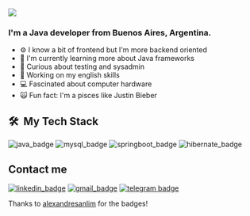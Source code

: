 <h1 align="left">
  <img align="center" src="https://readme-typing-svg.herokuapp.com?color=000000&size=30&left=true&left=true&lines=¡Hello+I'm+Lucas!+"/>
</h1>

###  I'm a Java developer from Buenos Aires, Argentina.

- ⚙️ I know a bit of frontend but I'm more backend oriented
- 🚀 I'm currently learning more about Java frameworks
- 👀 Curious about testing and sysadmin
- 🚧 Working on my english skills
- 💻 Fascinated about computer hardware
- 🙀 Fun fact: I'm a pisces like Justin Bieber
<!-- 🎮 Fun facts: Kind of gamer, love World of Warcraft and cats :cat:-->

<h2> 🛠 &nbsp;My Tech Stack</h2>

![java_badge] ![mysql_badge] ![springboot_badge] ![hibernate_badge]

## Contact me

[![linkedin_badge]][linkedin] [![gmail_badge]][gmail] [![telegram badge]][telegram]

<!-- profile links -->
[linkedin]: https://linkedin.com/in/Lucases27 "Linkedin Profile"
[telegram]: https://t.me/Lucases27 "Telegram"
[gmail]: mailto:LucasEmiliano21@hotmail.com "Hotmail"

<!-- badges -->
[springboot_badge]: https://img.shields.io/badge/Spring_Boot-F2F4F9?style=for-the-badge&logo=spring-boot "Spring Boot"
[hibernate_badge]: https://img.shields.io/badge/Hibernate-59666C?style=for-the-badge&logo=Hibernate&logoColor=white "Hibernate"
[mysql_badge]: https://img.shields.io/badge/MySQL-005C84?style=for-the-badge&logo=mysql&logoColor=white "MySQL"
[gmail_badge]: https://img.shields.io/badge/-Hotmail-blue?style=flat-square&logo=Gmail&logoColor=white
[linkedin_badge]: https://img.shields.io/badge/-Linkedin-blue?style=flat-square&logo=linkedin&logoColor=white
[telegram badge]: https://img.shields.io/badge/Telegram-2CA5E0?style=flat&logo=telegram&logoColor=white
[java_badge]: https://img.shields.io/badge/Java-ED8B00?style=for-the-badge&logo=java&logoColor=white "Java"


Thanks to [alexandresanlim](https://github.com/alexandresanlim/Badges4-README.md-Profile) for the badges!
